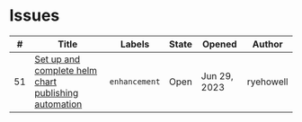 # Issues

\# | Title | Labels | State | Opened | Author
---|-------|--------|--------|--------|-------
51 | [Set up and complete helm chart publishing automation](https://github.com/terraform-modules-krish/helmcharts/blob/master/.github/ISSUES/51.md) |  `enhancement`  | Open | Jun 29, 2023 | ryehowell


